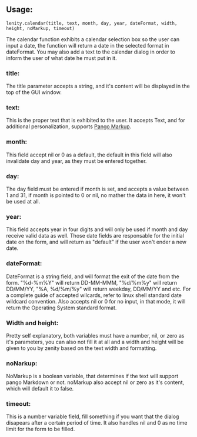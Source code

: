 ## Usage:
```
lenity.calendar(title, text, month, day, year, dateFormat, width, height, noMarkup, timeout)
```   
The calendar function exhibits a calendar selection box so the user can input a date, the function will return a date in the selected format in dateFormat. You may also add a text to the calendar dialog in order to inform the user of what date he must put in it.   

### title:
The title parameter accepts a string, and it's content will be displayed in the top of the GUI window.

### text:
This is the proper text that is exhibited to the user. It accepts Text, and for additional personalization, supports [Pango Markup](https://developer.gnome.org/pango/stable/PangoMarkupFormat.html).   

### month:
This field accept nil or 0 as a default, the default in this field will also invalidate day and year, as they must be entered together. 

### day:   
The day field must be entered if month is set, and accepts a value between 1 and 31, if month is pointed to 0 or nil, no mather the data in here, it won't be used at all.   

### year:
This field accepts year in four digits and will only be used if month and day receive valid data as well. Those date fields are responsable for the initial date on the form, and will return as "default" if the user won't ender a new date.

### dateFormat:   
DateFormat is a string field, and will format the exit of the date from the form. "%d-%m%Y" will return DD-MM-MMM, "%d/%m%y" will return DD/MM/YY, "%A, %d/%m/%y" will return weekday, DD/MM/YY and etc. For a complete guide of accepted wilcards, refer to linux shell standard date wildcard convention. Also accepts nil or 0 for no input, in that mode, it will return the Operating System standard format.

### Width and height:
Pretty self explanatory, both variables must have a number, nil, or zero as it's parameters, you can also not fill it at all and a width and height will be given to you by zenity based on the text width and formatting.

### noNarkup:
NoMarkup is a boolean variable, that determines if the text will support pango Markdown or not. noMarkup also accept nil or zero as it's content, which will default it to false.

### timeout:
This is a number variable field, fill something if you want that the dialog disapears after a certain period of time. It also handles nil and 0 as no time limit for the form to be filled.
